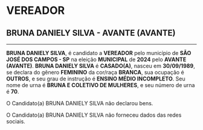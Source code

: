 # VEREADOR
## BRUNA DANIELY SILVA - AVANTE (AVANTE)
---
**BRUNA DANIELY SILVA**, é candidato a **VEREADOR** pelo município de **SÃO JOSÉ DOS CAMPOS - SP** na eleição **MUNICIPAL** de **2024** pelo **AVANTE (AVANTE)**.
**BRUNA DANIELY SILVA** é **CASADO(A)**, nasceu em **30/09/1989**, se declara do gênero **FEMININO** da cor/raça **BRANCA**, sua ocupação é **OUTROS**, e seu grau de instrução é **ENSINO MÉDIO INCOMPLETO**.
Seu nome de urna é **BRUNA E COLETIVO DE MULHERES**, e seu número de urna é **70**.

O Candidato(a) BRUNA DANIELY SILVA não declarou bens.


O Candidato(a) BRUNA DANIELY SILVA não forneceu dados das redes sociais.